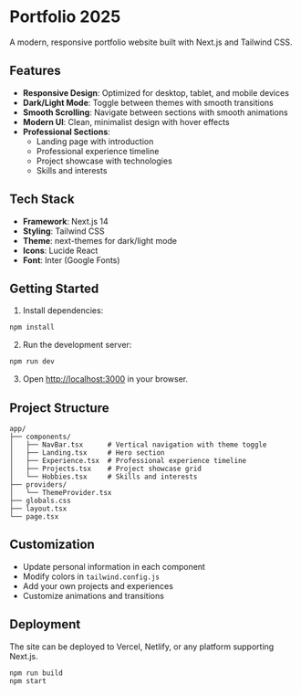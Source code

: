 # Portfolio 2025

A modern, responsive portfolio website built with Next.js and Tailwind CSS.

## Features

- **Responsive Design**: Optimized for desktop, tablet, and mobile devices
- **Dark/Light Mode**: Toggle between themes with smooth transitions
- **Smooth Scrolling**: Navigate between sections with smooth animations
- **Modern UI**: Clean, minimalist design with hover effects
- **Professional Sections**:
  - Landing page with introduction
  - Professional experience timeline
  - Project showcase with technologies
  - Skills and interests

## Tech Stack

- **Framework**: Next.js 14
- **Styling**: Tailwind CSS
- **Theme**: next-themes for dark/light mode
- **Icons**: Lucide React
- **Font**: Inter (Google Fonts)

## Getting Started

1. Install dependencies:
```bash
npm install
```

2. Run the development server:
```bash
npm run dev
```

3. Open [http://localhost:3000](http://localhost:3000) in your browser.

## Project Structure

```
app/
├── components/
│   ├── NavBar.tsx      # Vertical navigation with theme toggle
│   ├── Landing.tsx     # Hero section
│   ├── Experience.tsx  # Professional experience timeline
│   ├── Projects.tsx    # Project showcase grid
│   └── Hobbies.tsx     # Skills and interests
├── providers/
│   └── ThemeProvider.tsx
├── globals.css
├── layout.tsx
└── page.tsx
```

## Customization

- Update personal information in each component
- Modify colors in `tailwind.config.js`
- Add your own projects and experiences
- Customize animations and transitions

## Deployment

The site can be deployed to Vercel, Netlify, or any platform supporting Next.js.

```bash
npm run build
npm start
```
